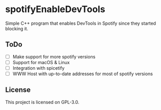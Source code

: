 # spotifyEnableDevTools

Simple C++ program that enables DevTools in Spotify since they started blocking it.

## ToDo
- [ ] Make support for more spotify versions
- [ ] Support for macOS & Linux
- [ ] Integration with spicetify
- [ ] WWW Host with up-to-date addresses for most of spotify versions

## License
This project is licensed on GPL-3.0.
